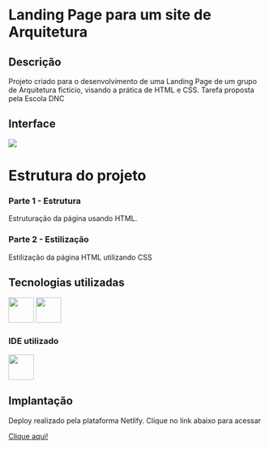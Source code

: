 <div>  
  <h1>Landing Page para um site de Arquitetura</h1>
</div>
<div>
  <h2>Descrição</h2>
  <p>
    Projeto criado para o desenvolvimento de uma Landing Page de um grupo de Arquitetura fictício, visando a prática de HTML e CSS. Tarefa proposta pela Escola DNC
  </p>
</div>
<div>
  <h2>Interface</h2>
 <img src="https://github.com/LucasIniesta/Landing-Page-Arquitetura/assets/103338077/8ec2ee27-8a0e-4ae0-8d9b-dd8701da7d67">
</div>
<div>
  <h1>Estrutura do projeto</h1>
  <h3>Parte 1 - Estrutura</h3>
  <p>Estruturação da página usando HTML.</p>
  <h3>Parte 2 - Estilização</h3>
  <p>Estilização da página HTML utilizando CSS</p>
  <h2>Tecnologias utilizadas</h2>
  <img width="50px" src="https://cdn.jsdelivr.net/gh/devicons/devicon@latest/icons/html5/html5-original-wordmark.svg"/>
  <img width="50px" src="https://cdn.jsdelivr.net/gh/devicons/devicon@latest/icons/css3/css3-original-wordmark.svg"/>
  <h3>IDE utilizado</h3>
  <img width="50px" src="https://cdn.jsdelivr.net/gh/devicons/devicon@latest/icons/vscode/vscode-original.svg" />  
</div>
<div>
  <h2>Implantação</h2>
  <p>Deploy realizado pela plataforma Netlify. Clique no link abaixo para acessar</p>
  <a href="https://testelandingpagearquitetura.netlify.app/" target="_blank">Clique aqui!</a>  
</div>

          
